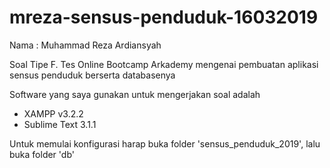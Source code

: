 # mreza-sensus-penduduk-16032019
Nama : Muhammad Reza Ardiansyah

Soal Tipe F. Tes Online Bootcamp Arkademy mengenai pembuatan aplikasi sensus penduduk berserta databasenya

Software yang saya gunakan untuk mengerjakan soal adalah 
  - XAMPP v3.2.2
  - Sublime Text 3.1.1
  
Untuk memulai konfigurasi harap buka folder 'sensus_penduduk_2019', lalu buka folder 'db'

